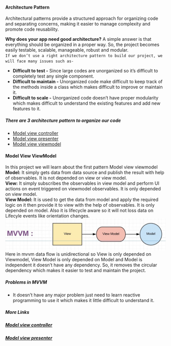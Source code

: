 #### Architecture Pattern 
Architectural patterns provide a structured approach for organizing code and separating concerns, making it easier to manage complexity and promote code reusability.

__Why does your app need good architecture?__
A simple answer is that everything should be organized in a proper way. So, the project becomes easily testable, scalable, manageable, robust and modular.  
`If we don’t use a right architecture pattern to build our project, we will face many issues such as-`
- __Difficult to test -__ Since large codes are unorganized so it’s difficult to completely test any single component.
- __Difficult to maintain -__ Unorganized code make difficult to keep track of the methods inside a class which makes difficult to improve or maintain it.
- __Difficult to scale -__ Unorganized code doesn’t have proper modularity which makes difficult to understand the existing features and add new features to it.

##### There are 3 architecture pattern to organize our code
- [Model view controller](https://github.com/riteshpandey5102/MVC-Demo)
- [Model view presenter](https://github.com/riteshpandey5102/MVP-Demo)
- [Model view viewmodel](https://github.com/riteshpandey5102/MVVM-Demo)

#### Model View ViewModel
In this project we will learn about the first pattern Model view viewmodel   
__Model:__ It simply gets data from data source and publish the result with help of observables. It is not depended on view or view model.  
__View:__ It simply subscribes the observables in view model and perform UI actions on event triggered on viewmodel observables. It is only depended on view model.  
__View Model:__ It is used to get the data from model and apply the required logic on it then provide it to view with the help of observables. It is only depended on model. Also it is lifecycle aware so it will not loss data on Lifecyle events like orientation changes.   
![Model View ViewModel](https://github.com/riteshpandey5102/MVVM-Demo/blob/main/MVVM.jpg?raw=true)  
Here in mvvm data flow is unidirectional so View is only depended on Viewmodel, View Model is only depended on Model and Model is independent it doesn’t have any dependency. 
So, it removes the circular dependency which makes it easier to test and maintain the project.  
##### Problems in MVVM
- It doesn’t have any major problem just need to learn reactive programming to use it which makes it little difficult to understand it. 

##### More Links
##### [Model view controller](https://github.com/riteshpandey5102/MVC-Demo)
##### [Model view presenter](https://github.com/riteshpandey5102/MVP-Demo)

